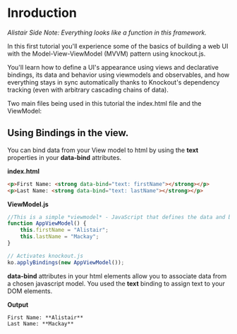 # Inroduction

*Alistair Side Note: Everything looks like a function in this framework.*

In this first tutorial you'll experience some of the basics of building a web UI with the Model-View-ViewModel (MVVM) pattern using knockout.js.

You'll learn how to define a UI's appearance using views and declarative bindings, its data and behavior using viewmodels and observables, and how everything stays in sync automatically thanks to Knockout's dependency tracking (even with arbitrary cascading chains of data).

Two main files being used in this tutorial the index.html file and the ViewModel:

## Using Bindings in the view.

You can bind data from your View model to html by using the **text** properties in your **data-bind** attributes.

**index.html**
```html
<p>First Name: <strong data-bind="text: firstName"></strong></p>
<p>Last Name: <strong data-bind="text: lastName"></strong></p>
```

**ViewModel.js**
```javascript
//This is a simple *viewmodel* - JavaScript that defines the data and behaviour of your UI
function AppViewModel() {
    this.firstName = "Alistair";
    this.lastName = "Mackay";
}

// Activates knockout.js
ko.applyBindings(new AppViewModel());
```
**data-bind** attributes in your html elements allow you to associate data from a chosen javascript model.  You used the **text** binding to assign text to your DOM elements.

**Output**
```
First Name: **Alistair**
Last Name: **Mackay**
```